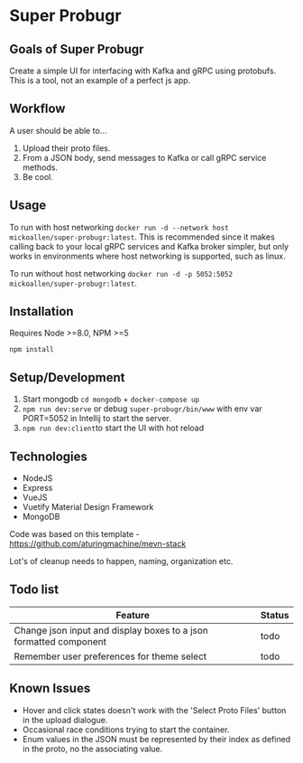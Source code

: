 # Super Probugr

## Goals of Super Probugr
Create a simple UI for interfacing with Kafka and gRPC using protobufs. This is a tool, not an example of a perfect js app. 

## Workflow
A user should be able to...
1. Upload their proto files.
2. From a JSON body, send messages to Kafka or call gRPC service methods.
3. Be cool.

## Usage
To run with host networking `docker run -d --network host mickoallen/super-probugr:latest`. This is recommended since it makes calling back to your local gRPC services and Kafka broker simpler, but only works in environments where host networking is supported, such as linux.

To run without host networking `docker run -d -p 5052:5052 mickoallen/super-probugr:latest`.


## Installation

Requires Node >=8.0, NPM >=5

`npm install`

## Setup/Development 

1. Start mongodb `cd mongodb` + `docker-compose up`
2. `npm run dev:serve` or debug `super-probugr/bin/www` with env var PORT=5052 in Intellij to start the server.
3. `npm run dev:client`to start the UI with hot reload

## Technologies
- NodeJS
- Express
- VueJS
- Vuetify Material Design Framework
- MongoDB

Code was based on this template - https://github.com/aturingmachine/mevn-stack

Lot's of cleanup needs to happen, naming, organization etc.

## Todo list
|Feature|Status|
|---|---|
|Change json input and display boxes to a json formatted component|todo|
|Remember user preferences for theme select|todo|

## Known Issues
- Hover and click states doesn't work with the 'Select Proto Files' button in the upload dialogue.
- Occasional race conditions trying to start the container.
- Enum values in the JSON must be represented by their index as defined in the proto, no the associating value.



